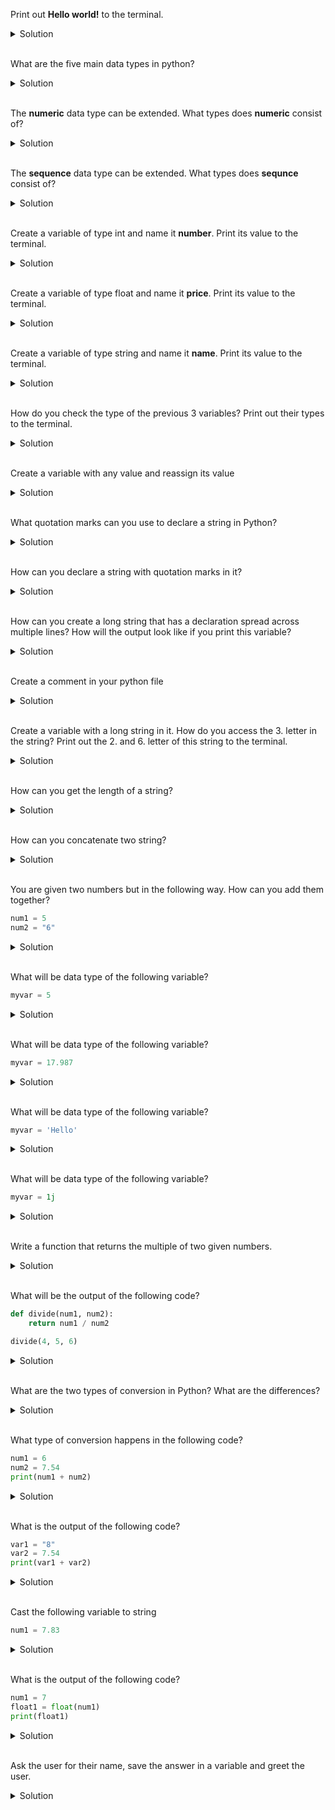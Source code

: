 Print out **Hello world!** to the terminal.
<details>
<summary>Solution</summary>

```python
print("Hello world!")
```

</details>
<br/>

What are the five main data types in python?
<details>
<summary>Solution</summary>

```
numeric
sequence
dictionary
boolean
set
```

</details>
<br/>

The **numeric** data type can be extended. What types does **numeric** consist of?
<details>
<summary>Solution</summary>

```
int
float
complex
```

</details>
<br/>

The **sequence** data type can be extended. What types does **sequnce** consist of?
<details>
<summary>Solution</summary>

```
string
list
tuple
```

</details>
<br/>

Create a variable of type int and name it **number**. Print its value to the terminal.
<details>
<summary>Solution</summary>

```python
number = 5
print(number)
```

</details>
<br/>

Create a variable of type float and name it **price**. Print its value to the terminal.
<details>
<summary>Solution</summary>

```python
price = 5.99
print(price)
```

</details>
<br/>

Create a variable of type string and name it **name**. Print its value to the terminal.
<details>
<summary>Solution</summary>

```python
name = "John Doe"
print(name)
```

</details>
<br/>

How do you check the type of the previous 3 variables? Print out their types to the terminal.
<details>
<summary>Solution</summary>

```python
print(type(number))
print(type(price))
print(type(name))
```

</details>
<br/>

Create a variable with any value and reassign its value
<details>
<summary>Solution</summary>

```python
my_var = "Hello"
print(my_var)
my_var = "World"
print(my_var)
my_var = 5
print(my_var)
my_var = True
print(my_var)
```

</details>
<br/>

What quotation marks can you use to declare a string in Python?
<details>
<summary>Solution</summary>

Single or double quotations. Example:
```python
string1 = "John Doe"
string2 = 'Mary Jane'
```

</details>
<br/>

How can you declare a string with quotation marks in it?
<details>
<summary>Solution</summary>

 - Use single or and double quotation marks together
```python
print('"A sentence that needs quotation marks"')
```
 - Escape the double quotes within the string
```python
print("\"A word that needs quotation marks\"")
```
 - Use triple-quoted strings
```python
print(""" "A word that needs quotation marks" """)
```

</details>
<br/>

How can you create a long string that has a declaration spread across multiple lines? How will the output look like if you print this variable?
<details>
<summary>Solution</summary>

```python
my_long_string = "Hello and welcome \
to your python tutorial \
where we learn about \
strings"
print(my_long_string)
```

</details>
<br/>

Create a comment in your python file
<details>
<summary>Solution</summary>

```python
# My first comment
```

</details>
<br/>

Create a variable with a long string in it. How do you access the 3. letter in the string? Print out the 2. and 6. letter of this string to the terminal.
<details>
<summary>Solution</summary>

```python
my_long_string = "This is a long sentence"
print("The 2nd letter of the string is ", my_long_string[1])
print("The 6th letter of the string is ", my_long_string[5])
```

</details>
<br/>

How can you get the length of a string?
<details>
<summary>Solution</summary>

```python
my_long_string = "This is a long sentence"
print(len(my_long_string))
```

</details>
<br/>

How can you concatenate two string?
<details>
<summary>Solution</summary>

```python
str1 = "Hello "
str2 = "World!"
print(str1 + str2)
```

</details>
<br/>

You are given two numbers but in the following way. How can you add them together?

```python
num1 = 5
num2 = "6"
```

<details>
<summary>Solution</summary>

```python
num1 = 5
num2 = "6"
result = num1 + int(num2)
print(result)
```

</details>
<br/>

What will be data type of the following variable?

```python
myvar = 5
```

<details>
<summary>Solution</summary>

```python
int
```

</details>
<br/>

What will be data type of the following variable?

```python
myvar = 17.987
```

<details>
<summary>Solution</summary>

```python
float
```

</details>
<br/>

What will be data type of the following variable?

```python
myvar = 'Hello'
```

<details>
<summary>Solution</summary>

```python
str
```

</details>
<br/>

What will be data type of the following variable?

```python
myvar = 1j
```

<details>
<summary>Solution</summary>

```python
complex
```

</details>
<br/>

Write a function that returns the multiple of two given numbers.

<details>
<summary>Solution</summary>

```python
def multiply(num1, num2):
    return num1 * num2
```

</details>
<br/>

What will be the output of the following code?

```python
def divide(num1, num2):
    return num1 / num2

divide(4, 5, 6)
```

<details>
<summary>Solution</summary>

```
TypeError: divide() takes 2 positional arguments but 3 were given
```

</details>
<br/>

What are the two types of conversion in Python? What are the differences?

<details>
<summary>Solution</summary>

- Implicit conversion
- Explicit conversion

</details>
<br/>

What type of conversion happens in the following code?

```python
num1 = 6
num2 = 7.54
print(num1 + num2)
```

<details>
<summary>Solution</summary>

```
Implicit conversion
num1 is implicitly converted from int to float
```

</details>
<br/>

What is the output of the following code?

```python
var1 = "8"
var2 = 7.54
print(var1 + var2)
```

<details>
<summary>Solution</summary>

```
TypeError: can only concatenate str (not "float") to str
```

</details>
<br/>

Cast the following variable to string

```python
num1 = 7.83
```

<details>
<summary>Solution</summary>

```python
num1 = 7.83
str1 = str(num1)
print(str1)
```

</details>
<br/>

What is the output of the following code?

```python
num1 = 7
float1 = float(num1)
print(float1)
```

<details>
<summary>Solution</summary>

```
7.0
```

</details>
<br/>

Ask the user for their name, save the answer in a variable and greet the user.

<details>
<summary>Solution</summary>

```python
name = input('Enter your name:')
print('Hello, ' + name)
```

</details>
<br/>